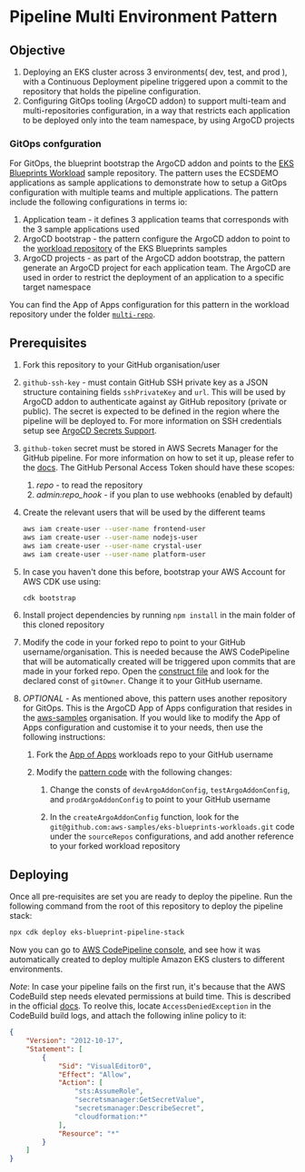 # Pipeline Multi Environment Pattern

## Objective

1. Deploying an EKS cluster across 3 environments( dev, test, and prod ), with a Continuous Deployment pipeline triggered upon a commit to the repository that holds the pipeline configuration.
2. Configuring GitOps tooling (ArgoCD addon) to support multi-team and multi-repositories configuration, in a way that restricts each application to be deployed only into the team namespace, by using ArgoCD projects

### GitOps confguration

For GitOps, the blueprint bootstrap the ArgoCD addon and points to the [EKS Blueprints Workload](https://github.com/aws-samples/eks-blueprints-workloads) sample repository.
The pattern uses the ECSDEMO applications as sample applications to demonstrate how to setup a GitOps configuration with multiple teams and multiple applications. The pattern include the following configurations in terms io:

1. Application team - it defines 3 application teams that corresponds with the 3 sample applications used
2. ArgoCD bootstrap - the pattern configure the ArgoCD addon to point to the [workload repository](https://github.com/aws-samples/eks-blueprints-workloads) of the EKS Blueprints samples
3. ArgoCD projects - as part of the ArgoCD addon bootstrap, the pattern generate an ArgoCD project for each application team. The ArgoCD are used in order to restrict the deployment of an application to a specific target namespace

You can find the App of Apps configuration for this pattern in the workload repository under the folder [`multi-repo`](https://github.com/aws-samples/eks-blueprints-workloads/tree/main/multi-repo).

## Prerequisites

1. Fork this repository to your GitHub organisation/user
2. `github-ssh-key` - must contain GitHub SSH private key as a JSON structure containing fields `sshPrivateKey` and `url`. This will be used by ArgoCD addon to authenticate against ay GitHub repository (private or public). The secret is expected to be defined in the region where the pipeline will be deployed to. For more information on SSH credentials setup see [ArgoCD Secrets Support](https://aws-quickstart.github.io/cdk-eks-blueprints/addons/argo-cd/#secrets-support).

3. `github-token` secret must be stored in AWS Secrets Manager for the GitHub pipeline. For more information on how to set it up, please refer to the [docs](https://docs.aws.amazon.com/codepipeline/latest/userguide/GitHub-create-personal-token-CLI.html). The GitHub Personal Access Token should have these scopes:
   1. *repo* - to read the repository
   2. *admin:repo_hook* - if you plan to use webhooks (enabled by default)
4. Create the relevant users that will be used by the different teams

    ```bash
    aws iam create-user --user-name frontend-user
    aws iam create-user --user-name nodejs-user
    aws iam create-user --user-name crystal-user
    aws iam create-user --user-name platform-user
    ```

5. In case you haven't done this before, bootstrap your AWS Account for AWS CDK use using:

    ```bash
    cdk bootstrap
    ```

6. Install project dependencies by running `npm install` in the main folder of this cloned repository

7. Modify the code in your forked repo to point to your GitHub username/organisation. This is needed because the AWS CodePipeline that will be automatically created will be triggered upon commits that are made in your forked repo. Open the [construct file](../../lib/pipeline-multi-env-gitops/index.ts) and look for the declared const of `gitOwner`. Change it to your GitHub username.

8. *OPTIONAL* - As mentioned above, this pattern uses another repository for GitOps. This is the ArgoCD App of Apps configuration that resides in the [aws-samples](https://github.com/aws-samples/eks-blueprints-workloads/tree/main/multi-repo) organisation. If you would like to modify the App of Apps configuration and customise it to your needs, then use the following instructions:
   1. Fork the [App of Apps](https://github.com/aws-samples/eks-blueprints-workloads/tree/main/multi-repo) workloads repo to your GitHub username

   2. Modify the [pattern code](../../lib/pipeline-multi-env-gitops/index.ts) with the following changes:

      1. Change the consts of `devArgoAddonConfig`, `testArgoAddonConfig`, and `prodArgoAddonConfig` to point to your GitHub username

      2. In the `createArgoAddonConfig` function, look for the `git@github.com:aws-samples/eks-blueprints-workloads.git` code under the `sourceRepos` configurations, and add another reference to your forked workload repository

## Deploying

Once all pre-requisites are set you are ready to deploy the pipeline. Run the following command from the root of this repository to deploy the pipeline stack:

```bash
npx cdk deploy eks-blueprint-pipeline-stack
```

Now you can go to [AWS CodePipeline console](https://eu-west-1.console.aws.amazon.com/codesuite/codepipeline/pipelines), and see how it was automatically created to deploy multiple Amazon EKS clusters to different environments.

*Note*: In case your pipeline fails on the first run, it's because that the AWS CodeBuild step needs elevated permissions at build time. This is described in the official [docs](https://aws-quickstart.github.io/cdk-eks-blueprints/pipelines/#troubleshooting). To reolve this, locate `AccessDeniedException` in the CodeBuild build logs, and attach the following inline policy to it:

```json
{
    "Version": "2012-10-17",
    "Statement": [
        {
            "Sid": "VisualEditor0",
            "Effect": "Allow",
            "Action": [
                "sts:AssumeRole",
                "secretsmanager:GetSecretValue",
                "secretsmanager:DescribeSecret",
                "cloudformation:*"
            ],
            "Resource": "*"
        }
    ]
}
```
